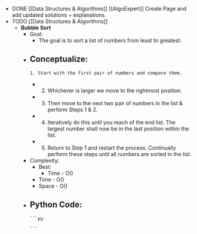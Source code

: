 - DONE [[Data Structures & Algorithms]] [[AlgoExpert]] Create Page and add updated solutions + explanations.
- TODO [[Data Structures & Algorithms]]
	- **Bubble Sort**
		- Goal:
			- The goal is to sort a list of numbers from least to greatest.
		- Conceptualize:
			-
			  1. Start with the first pair of numbers and compare them.
			-
			  2. Whichever is larger we move to the rightmost position.
			-
			  3. Then move to the next two pair of numbers in the list & perform Steps 1 & 2.
			-
			  4. Iteratively do this until you reach of the end list. The largest number shall now be in the last position within the list.
			-
			  5. Return to Step 1 and restart the process. Continually perform these steps until all numbers are sorted in the list.
		- Complexity:
			- Best:
				- Time - O()
			- Time - O()
			- Space - O()
		- Python Code:
			-
			  ```py
			  
			  ```